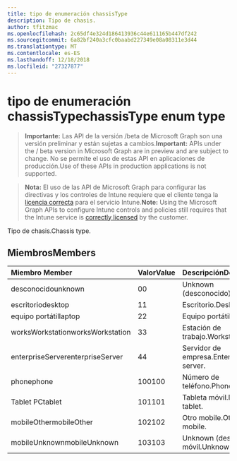 ```yaml
---
title: tipo de enumeración chassisType
description: Tipo de chasis.
author: tfitzmac
ms.openlocfilehash: 2c65df4e324d186413936c44e611165b447df242
ms.sourcegitcommit: 6a82bf240a3cfc0baabd227349e08a08311e3d44
ms.translationtype: MT
ms.contentlocale: es-ES
ms.lasthandoff: 12/18/2018
ms.locfileid: "27327877"
---
```

# <a name="chassistype-enum-type"></a><span data-ttu-id="839be-103">tipo de enumeración chassisType</span><span class="sxs-lookup"><span data-stu-id="839be-103">chassisType enum type</span></span>

> <span data-ttu-id="839be-104">**Importante:** Las API de la versión /beta de Microsoft Graph son una versión preliminar y están sujetas a cambios.</span><span class="sxs-lookup"><span data-stu-id="839be-104">**Important:** APIs under the / beta version in Microsoft Graph are in preview and are subject to change.</span></span> <span data-ttu-id="839be-105">No se permite el uso de estas API en aplicaciones de producción.</span><span class="sxs-lookup"><span data-stu-id="839be-105">Use of these APIs in production applications is not supported.</span></span>

> <span data-ttu-id="839be-106">**Nota:** El uso de las API de Microsoft Graph para configurar las directivas y los controles de Intune requiere que el cliente tenga la [licencia correcta](https://go.microsoft.com/fwlink/?linkid=839381) para el servicio Intune.</span><span class="sxs-lookup"><span data-stu-id="839be-106">**Note:** Using the Microsoft Graph APIs to configure Intune controls and policies still requires that the Intune service is [correctly licensed](https://go.microsoft.com/fwlink/?linkid=839381) by the customer.</span></span>

<span data-ttu-id="839be-107">Tipo de chasis.</span><span class="sxs-lookup"><span data-stu-id="839be-107">Chassis type.</span></span>
## <a name="members"></a><span data-ttu-id="839be-108">Miembros</span><span class="sxs-lookup"><span data-stu-id="839be-108">Members</span></span>
|<span data-ttu-id="839be-109">Miembro	</span><span class="sxs-lookup"><span data-stu-id="839be-109">Member</span></span>|<span data-ttu-id="839be-110">Valor</span><span class="sxs-lookup"><span data-stu-id="839be-110">Value</span></span>|<span data-ttu-id="839be-111">Descripción</span><span class="sxs-lookup"><span data-stu-id="839be-111">Description</span></span>|
|:---|:---|:---|
|<span data-ttu-id="839be-112">desconocido</span><span class="sxs-lookup"><span data-stu-id="839be-112">unknown</span></span>|<span data-ttu-id="839be-113">0</span><span class="sxs-lookup"><span data-stu-id="839be-113">0</span></span>|<span data-ttu-id="839be-114">Unknown (desconocido).</span><span class="sxs-lookup"><span data-stu-id="839be-114">Unknown.</span></span>|
|<span data-ttu-id="839be-115">escritorio</span><span class="sxs-lookup"><span data-stu-id="839be-115">desktop</span></span>|<span data-ttu-id="839be-116">1</span><span class="sxs-lookup"><span data-stu-id="839be-116">1</span></span>|<span data-ttu-id="839be-117">Escritorio.</span><span class="sxs-lookup"><span data-stu-id="839be-117">Desktop.</span></span>|
|<span data-ttu-id="839be-118">equipo portátil</span><span class="sxs-lookup"><span data-stu-id="839be-118">laptop</span></span>|<span data-ttu-id="839be-119">2</span><span class="sxs-lookup"><span data-stu-id="839be-119">2</span></span>|<span data-ttu-id="839be-120">Equipo portátil.</span><span class="sxs-lookup"><span data-stu-id="839be-120">Laptop.</span></span>|
|<span data-ttu-id="839be-121">worksWorkstation</span><span class="sxs-lookup"><span data-stu-id="839be-121">worksWorkstation</span></span>|<span data-ttu-id="839be-122">3</span><span class="sxs-lookup"><span data-stu-id="839be-122">3</span></span>|<span data-ttu-id="839be-123">Estación de trabajo.</span><span class="sxs-lookup"><span data-stu-id="839be-123">Workstation.</span></span>|
|<span data-ttu-id="839be-124">enterpriseServer</span><span class="sxs-lookup"><span data-stu-id="839be-124">enterpriseServer</span></span>|<span data-ttu-id="839be-125">4</span><span class="sxs-lookup"><span data-stu-id="839be-125">4</span></span>|<span data-ttu-id="839be-126">Servidor de empresa.</span><span class="sxs-lookup"><span data-stu-id="839be-126">Enterprise server.</span></span>|
|<span data-ttu-id="839be-127">phone</span><span class="sxs-lookup"><span data-stu-id="839be-127">phone</span></span>|<span data-ttu-id="839be-128">100</span><span class="sxs-lookup"><span data-stu-id="839be-128">100</span></span>|<span data-ttu-id="839be-129">Número de teléfono.</span><span class="sxs-lookup"><span data-stu-id="839be-129">Phone.</span></span>|
|<span data-ttu-id="839be-130">Tablet PC</span><span class="sxs-lookup"><span data-stu-id="839be-130">tablet</span></span>|<span data-ttu-id="839be-131">101</span><span class="sxs-lookup"><span data-stu-id="839be-131">101</span></span>|<span data-ttu-id="839be-132">Tableta móvil.</span><span class="sxs-lookup"><span data-stu-id="839be-132">Mobile tablet.</span></span>|
|<span data-ttu-id="839be-133">mobileOther</span><span class="sxs-lookup"><span data-stu-id="839be-133">mobileOther</span></span>|<span data-ttu-id="839be-134">102</span><span class="sxs-lookup"><span data-stu-id="839be-134">102</span></span>|<span data-ttu-id="839be-135">Otro mobile.</span><span class="sxs-lookup"><span data-stu-id="839be-135">Other mobile.</span></span>|
|<span data-ttu-id="839be-136">mobileUnknown</span><span class="sxs-lookup"><span data-stu-id="839be-136">mobileUnknown</span></span>|<span data-ttu-id="839be-137">103</span><span class="sxs-lookup"><span data-stu-id="839be-137">103</span></span>|<span data-ttu-id="839be-138">Unknown (desconocido) móvil.</span><span class="sxs-lookup"><span data-stu-id="839be-138">Unknown mobile.</span></span>|





